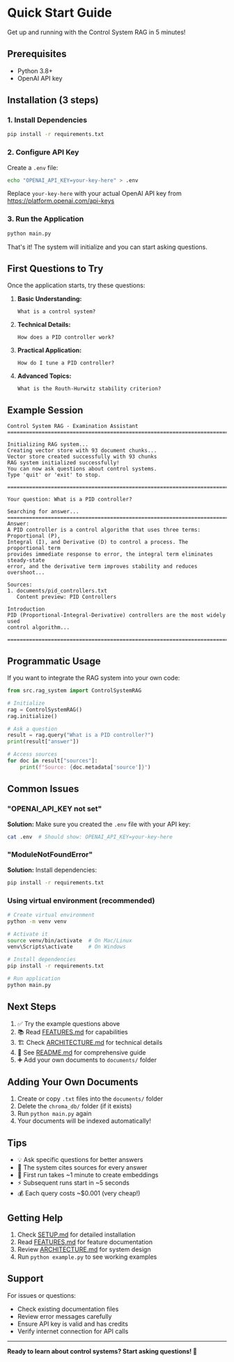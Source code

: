 # Quick Start Guide

Get up and running with the Control System RAG in 5 minutes!

## Prerequisites

- Python 3.8+
- OpenAI API key

## Installation (3 steps)

### 1. Install Dependencies

```bash
pip install -r requirements.txt
```

### 2. Configure API Key

Create a `.env` file:

```bash
echo "OPENAI_API_KEY=your-key-here" > .env
```

Replace `your-key-here` with your actual OpenAI API key from https://platform.openai.com/api-keys

### 3. Run the Application

```bash
python main.py
```

That's it! The system will initialize and you can start asking questions.

## First Questions to Try

Once the application starts, try these questions:

1. **Basic Understanding:**
   ```
   What is a control system?
   ```

2. **Technical Details:**
   ```
   How does a PID controller work?
   ```

3. **Practical Application:**
   ```
   How do I tune a PID controller?
   ```

4. **Advanced Topics:**
   ```
   What is the Routh-Hurwitz stability criterion?
   ```

## Example Session

```
Control System RAG - Examination Assistant
================================================================================

Initializing RAG system...
Creating vector store with 93 document chunks...
Vector store created successfully with 93 chunks
RAG system initialized successfully!
You can now ask questions about control systems.
Type 'quit' or 'exit' to stop.

================================================================================

Your question: What is a PID controller?

Searching for answer...
================================================================================
Answer:
A PID controller is a control algorithm that uses three terms: Proportional (P),
Integral (I), and Derivative (D) to control a process. The proportional term 
provides immediate response to error, the integral term eliminates steady-state 
error, and the derivative term improves stability and reduces overshoot...

Sources:
1. documents/pid_controllers.txt
   Content preview: PID Controllers

Introduction
PID (Proportional-Integral-Derivative) controllers are the most widely used 
control algorithm...

================================================================================
```

## Programmatic Usage

If you want to integrate the RAG system into your own code:

```python
from src.rag_system import ControlSystemRAG

# Initialize
rag = ControlSystemRAG()
rag.initialize()

# Ask a question
result = rag.query("What is a PID controller?")
print(result["answer"])

# Access sources
for doc in result["sources"]:
    print(f"Source: {doc.metadata['source']}")
```

## Common Issues

### "OPENAI_API_KEY not set"

**Solution:** Make sure you created the `.env` file with your API key:

```bash
cat .env  # Should show: OPENAI_API_KEY=your-key-here
```

### "ModuleNotFoundError"

**Solution:** Install dependencies:

```bash
pip install -r requirements.txt
```

### Using virtual environment (recommended)

```bash
# Create virtual environment
python -m venv venv

# Activate it
source venv/bin/activate  # On Mac/Linux
venv\Scripts\activate     # On Windows

# Install dependencies
pip install -r requirements.txt

# Run application
python main.py
```

## Next Steps

1. ✅ Try the example questions above
2. 📚 Read [FEATURES.md](FEATURES.md) for capabilities
3. 🏗️ Check [ARCHITECTURE.md](ARCHITECTURE.md) for technical details
4. 📖 See [README.md](README.md) for comprehensive guide
5. ➕ Add your own documents to `documents/` folder

## Adding Your Own Documents

1. Create or copy `.txt` files into the `documents/` folder
2. Delete the `chroma_db/` folder (if it exists)
3. Run `python main.py` again
4. Your documents will be indexed automatically!

## Tips

- 💡 Ask specific questions for better answers
- 📝 The system cites sources for every answer
- 🔄 First run takes ~1 minute to create embeddings
- ⚡ Subsequent runs start in ~5 seconds
- 💰 Each query costs ~$0.001 (very cheap!)

## Getting Help

1. Check [SETUP.md](SETUP.md) for detailed installation
2. Read [FEATURES.md](FEATURES.md) for feature documentation
3. Review [ARCHITECTURE.md](ARCHITECTURE.md) for system design
4. Run `python example.py` to see working examples

## Support

For issues or questions:
- Check existing documentation files
- Review error messages carefully
- Ensure API key is valid and has credits
- Verify internet connection for API calls

---

**Ready to learn about control systems? Start asking questions! 🚀**
